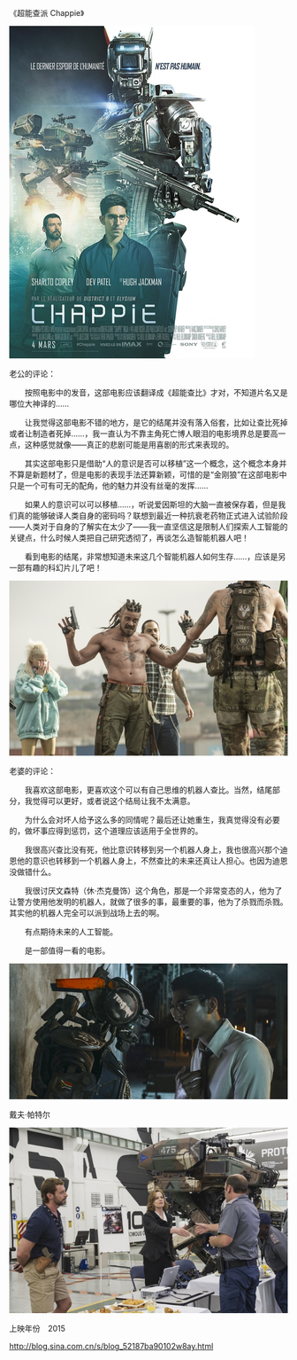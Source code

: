 《超能查派 Chappie》

			
![](./img/001vda4xzy6XGMVHFfc8a&690.jpg)


老公的评论：

　　按照电影中的发音，这部电影应该翻译成《超能查比》才对，不知道片名又是哪位大神译的……


　　让我觉得这部电影不错的地方，是它的结尾并没有落入俗套，比如让查比死掉或者让制造者死掉……，我一直认为不靠主角死亡博人眼泪的电影境界总是要高一点，这种感觉就像——真正的悲剧可能是用喜剧的形式来表现的。


　　其实这部电影只是借助“人的意识是否可以移植”这一个概念，这个概念本身并不算是新题材了，但是电影的表现手法还算新颖，可惜的是“金刚狼”在这部电影中只是一个可有可无的配角，他的魅力并没有丝毫的发挥……


　　如果人的意识可以可以移植……，听说爱因斯坦的大脑一直被保存着，但是我们真的能够破译人类自身的密码吗？联想到最近一种抗衰老药物正式进入试验阶段——人类对于自身的了解实在太少了——我一直坚信这是限制人们探索人工智能的关键点，什么时候人类把自己研究透彻了，再谈怎么造智能机器人吧！

　　看到电影的结尾，非常想知道未来这几个智能机器人如何生存……，应该是另一部有趣的科幻片儿了吧！

![](./img/001vda4xzy6XGN0IfYP77&690.jpg)


老婆的评论：


　　我喜欢这部电影，更喜欢这个可以有自己思维的机器人查比。当然，结尾部分，我觉得可以更好，或者说这个结局让我不太满意。


　　为什么会对坏人给予这么多的同情呢？最后还让她重生，我真觉得没有必要的，做坏事应得到惩罚，这个道理应该适用于全世界的。


　　我很高兴查比没有死，他比意识转移到另一个机器人身上，我也很高兴那个迪恩他的意识也转移到一个机器人身上，不然查比的未来还真让人担心。也因为迪恩没做错什么。


　　我很讨厌文森特（休·杰克曼饰）这个角色，那是一个非常变态的人，他为了让警方使用他发明的机器人，就做了很多的事，最重要的事，他为了杀戮而杀戮。其实他的机器人完全可以派到战场上去的啊。

　　有点期待未来的人工智能。

　　是一部值得一看的电影。

![](./img/001vda4xzy6XGN1P7f41a&690.jpg)

戴夫·帕特尔

![](./img/001vda4xzy6XGN59keiae&690.jpg)


上映年份　2015							
		
http://blog.sina.com.cn/s/blog_52187ba90102w8ay.html
